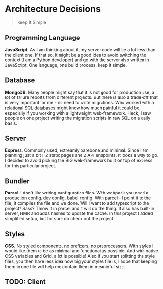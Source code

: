 # Architecture Decisions

> Keep It Simple

## Programming Language

**JavaScript**. As I am thinking about it, my server
code will be a lot less than the client one. If
that so, it might be a good idea to avoid switching
the context (I am a Python developer) and go with the
server also written in JavaScript. One language,
one build process, keep it simple.

## Database

**MongoDB**. Many people might say that it is not good for
production use, a lot of failure reports from different
projects. But there is also a trade-off that is very
important for me - no need to write migrations. Who
worked with a relational SQL databases might know how
much painful it could be, especially if you working
with a lightweight web-framework. Heck, I saw people
on one project writing the migration scripts in raw SQL
on a daily basis.

## Server

**Express**. Commonly used, extreamly
barebone and minimal. Since I am planning just a bit
1-2 static pages and 2 API endpoints. It looks a way
to go. I decided to avoid picking the BIG web-framework
built on top of express for this particular project.

## Bundler

**Parsel**. I don't like writing configuration files.
With webpack you need a production config, dev config,
babel config. With parcel - I point it to the file, it
compiles the file and we done. Will I want to add
typescript to the project? Sass? Throw it in parcel
and it will do the thing. It also has built-in server,
HMR and adds hashes to update the cache. In this
project I added simplified setup, but for sure do check
out the project.

## Styles

**CSS**. No styled components, no prefixers,
no preprocessors. With styles I would like them to be
as minimal and functional as possible. And with native
CSS variables and Grid, a lot is possible! Also if you
start splitting the style files, you then have less idea
how big your styles file is, I hope that keeping them
in one file will help me contain them in meaninful size.

## TODO: Client
